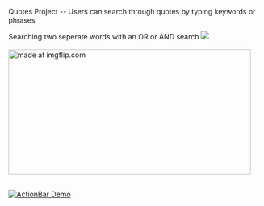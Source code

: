 Quotes Project -- Users can search through quotes by typing keywords or phrases

Searching two seperate words with an OR or AND search
<img src="https://cloud.githubusercontent.com/assets/22181707/25665320/7a1caddc-2fda-11e7-9577-6ff83c835b2e.gif"/>
<br>
<br>
<a href="https://imgflip.com/gif/1oc9cx"><img src="https://i.imgflip.com/1oc9cx.gif" title="made at imgflip.com" width="480" height="248"/></a>
<br>
<br>
<p><a href="https://camo.githubusercontent.com/ca8dcb97d6710436f194a18a9695596052680a1e/687474703a2f2f64726f70732e7269636172646f616c636f6365722e636f6d2f64726f70732f6472617765726d656e755f616374696f6e6261722d614c467535496b7344452e676966" target="_blank"><img src="https://camo.githubusercontent.com/ca8dcb97d6710436f194a18a9695596052680a1e/687474703a2f2f64726f70732e7269636172646f616c636f6365722e636f6d2f64726f70732f6472617765726d656e755f616374696f6e6261722d614c467535496b7344452e676966" alt="ActionBar Demo" data-canonical-src="http://drops.ricardoalcocer.com/drops/drawermenu_actionbar-aLFu5IksDE.gif" style="max-width:100%;"></a></p>

